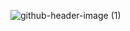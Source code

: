 
![github-header-image (1)](https://github.com/user-attachments/assets/f9e6626d-68b0-40cb-99a2-13848f151a5a)
